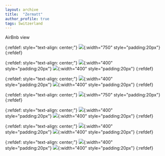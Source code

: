 ```yaml
---
layout: archive
title:  "Zermatt"
author_profile: true
tags: Switzerland
---
```


AirBnb view

{:refdef: style="text-align: center;"}
![](/images/Zermatt1.jpg){:width="750" style="padding:20px"}
{:refdef}

{:refdef: style="text-align: center;"}
![](/images/Zermatt2.jpg){:width="400" style="padding:20px"}
![](/images/Zermatt3.jpg){:width="400" style="padding:20px"}
{:refdef}



{:refdef: style="text-align: center;"}
![](/images/Zermatt4.jpg){:width="400" style="padding:20px"}
![](/images/Zermatt5.jpg){:width="400" style="padding:20px"}
{:refdef}


{:refdef: style="text-align: center;"}
![](/images/Zermatt6.jpg){:width="750" style="padding:20px"}
{:refdef}


{:refdef: style="text-align: center;"}
![](/images/Zermatt7.jpg){:width="400" style="padding:20px"}
![](/images/Zermatt8.jpg){:width="400" style="padding:20px"}
{:refdef}


{:refdef: style="text-align: center;"}
![](/images/Zermatt9.jpg){:width="400" style="padding:20px"}
![](/images/Zermatt10.jpg){:width="400" style="padding:20px"}
{:refdef}

{:refdef: style="text-align: center;"}
![](/images/Zermatt11.jpg){:width="400" style="padding:20px"}
![](/images/Zermatt12.jpg){:width="400" style="padding:20px"}
{:refdef}
